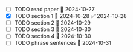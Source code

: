 - [ ] TODO read paper 📅 2024-10-27 
- [x] TODO section 1 📅 2024-10-28 ✅ 2024-10-28
- [ ] TODO section 2 📅 2024-10-29 
- [ ] TODO section 3 📅 2024-10-30 
- [ ] TODO section 4 📅 2024-10-30 
- [ ] TODO phrase sentences 📅 2024-10-31 